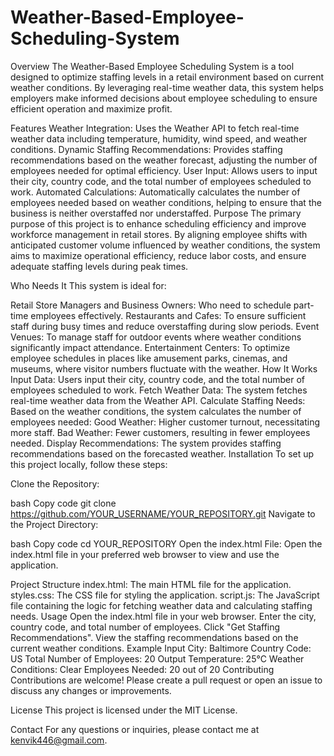 # Weather-Based-Employee-Scheduling-System
Overview
The Weather-Based Employee Scheduling System is a tool designed to optimize staffing levels in a retail environment based on current weather conditions. By leveraging real-time weather data, this system helps employers make informed decisions about employee scheduling to ensure efficient operation and maximize profit.

Features
Weather Integration: Uses the Weather API to fetch real-time weather data including temperature, humidity, wind speed, and weather conditions.
Dynamic Staffing Recommendations: Provides staffing recommendations based on the weather forecast, adjusting the number of employees needed for optimal efficiency.
User Input: Allows users to input their city, country code, and the total number of employees scheduled to work.
Automated Calculations: Automatically calculates the number of employees needed based on weather conditions, helping to ensure that the business is neither overstaffed nor understaffed.
Purpose
The primary purpose of this project is to enhance scheduling efficiency and improve workforce management in retail stores. By aligning employee shifts with anticipated customer volume influenced by weather conditions, the system aims to maximize operational efficiency, reduce labor costs, and ensure adequate staffing levels during peak times.

Who Needs It
This system is ideal for:

Retail Store Managers and Business Owners: Who need to schedule part-time employees effectively.
Restaurants and Cafes: To ensure sufficient staff during busy times and reduce overstaffing during slow periods.
Event Venues: To manage staff for outdoor events where weather conditions significantly impact attendance.
Entertainment Centers: To optimize employee schedules in places like amusement parks, cinemas, and museums, where visitor numbers fluctuate with the weather.
How It Works
Input Data: Users input their city, country code, and the total number of employees scheduled to work.
Fetch Weather Data: The system fetches real-time weather data from the Weather API.
Calculate Staffing Needs: Based on the weather conditions, the system calculates the number of employees needed:
Good Weather: Higher customer turnout, necessitating more staff.
Bad Weather: Fewer customers, resulting in fewer employees needed.
Display Recommendations: The system provides staffing recommendations based on the forecasted weather.
Installation
To set up this project locally, follow these steps:

Clone the Repository:

bash
Copy code
git clone https://github.com/YOUR_USERNAME/YOUR_REPOSITORY.git
Navigate to the Project Directory:

bash
Copy code
cd YOUR_REPOSITORY
Open the index.html File:
Open the index.html file in your preferred web browser to view and use the application.

Project Structure
index.html: The main HTML file for the application.
styles.css: The CSS file for styling the application.
script.js: The JavaScript file containing the logic for fetching weather data and calculating staffing needs.
Usage
Open the index.html file in your web browser.
Enter the city, country code, and total number of employees.
Click "Get Staffing Recommendations".
View the staffing recommendations based on the current weather conditions.
Example
Input
City: Baltimore
Country Code: US
Total Number of Employees: 20
Output
Temperature: 25°C
Weather Conditions: Clear
Employees Needed: 20 out of 20
Contributing
Contributions are welcome! Please create a pull request or open an issue to discuss any changes or improvements.

License
This project is licensed under the MIT License.

Contact
For any questions or inquiries, please contact me at kenvik446@gmail.com.

